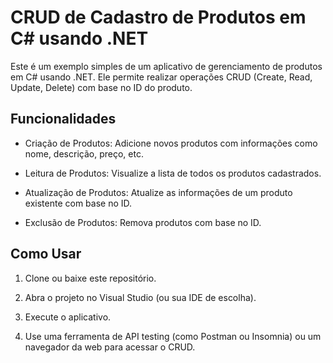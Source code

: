 # CRUD de Cadastro de Produtos em C# usando .NET
Este é um exemplo simples de um aplicativo de gerenciamento de produtos em C# usando .NET. Ele permite realizar operações CRUD (Create, Read, Update, Delete) com base no ID do produto. 

## Funcionalidades
- Criação de Produtos: Adicione novos produtos com informações como nome, descrição, preço, etc.

- Leitura de Produtos: Visualize a lista de todos os produtos cadastrados.

- Atualização de Produtos: Atualize as informações de um produto existente com base no ID.

- Exclusão de Produtos: Remova produtos com base no ID.

 ## Como Usar
1. Clone ou baixe este repositório.

2. Abra o projeto no Visual Studio (ou sua IDE de escolha).

3. Execute o aplicativo.

4. Use uma ferramenta de API testing (como Postman ou Insomnia) ou um navegador da web para acessar o CRUD.